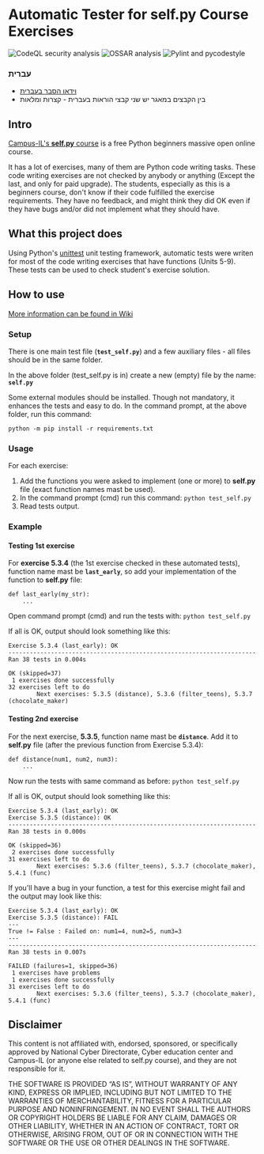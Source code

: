 # Automatic Tester for self.py Course Exercises

![CodeQL security analysis](https://github.com/izmirli/self.py_tester/workflows/CodeQL/badge.svg)
![OSSAR analysis](https://github.com/izmirli/self.py_tester/workflows/OSSAR/badge.svg)
![Pylint and pycodestyle](https://github.com/izmirli/self.py_tester/workflows/Pylint%20and%20pycodestyle/badge.svg)

### עברית

* [וידאו הסבר בעברית](https://youtu.be/pzhG9yFcaGg)
* בין הקבצים במאגר יש שני קבצי הוראות בעברית - קצרות ומלאות

## Intro
[Campus-IL's **self.py** course](https://campus.gov.il/course/course-v1-cs-gov_cs_selfpy101/) is a free Python beginners massive open online course.

It has a lot of exercises, many of them are Python code writing tasks. These code writing exercises are not checked by anybody or anything (Except the last, and only for paid upgrade). The students, especially as this is a beginners course, don't know if their code fulfilled the exercise requirements. They have no feedback, and might think they did OK even if they have bugs and/or did not implement what they should have.

## What this project does
Using Python's [unittest](https://docs.python.org/3/library/unittest.html) unit testing framework, automatic tests were writen for most of the code writing exercises that have functions (Units 5-9). These tests can be used to check student's exercise solution.

## How to use
[More information can be found in Wiki](https://github.com/izmirli/self.py_tester/wiki/Usage)

### Setup

There is one main test file (**`test_self.py`**) and a few auxiliary files - all files should be in the same folder.

In the above folder (test_self.py is in) create a new (empty) file by the name: **`self.py`**

Some external modules should be installed. Though not mandatory, it enhances the tests and easy to do. 
In the command prompt, at the above folder, run this command:

```python -m pip install -r requirements.txt```

### Usage

For each exercise:
1. Add the functions you were asked to implement (one or more) to **self.py** file (exact function names mast be used).
2. In the command prompt (cmd) run this command:
`python test_self.py`
3. Read tests output.

### Example

#### Testing 1st exercise

For **exercise 5.3.4** (the 1st exercise checked in these automated tests), function name mast be **`last_early`**, so add your implementation of the function to **self.py** file:
```
def last_early(my_str):
    ...
```
Open command prompt (cmd) and run the tests with: `python test_self.py`

If all is OK, output should look something like this:
```
Exercise 5.3.4 (last_early): OK
----------------------------------------------------------------------
Ran 38 tests in 0.004s

OK (skipped=37)
 1 exercises done successfully
32 exercises left to do
        Next exercises: 5.3.5 (distance), 5.3.6 (filter_teens), 5.3.7 (chocolate_maker)
```

#### Testing 2nd exercise

For the next exercise, **5.3.5**, function name mast be **`distance`**. Add it to **self.py** file (after the previous function from Exercise 5.3.4):
```
def distance(num1, num2, num3):
    ...
```
Now run the tests with same command as before: `python test_self.py`

If all is OK, output should look something like this:
```
Exercise 5.3.4 (last_early): OK
Exercise 5.3.5 (distance): OK
----------------------------------------------------------------------
Ran 38 tests in 0.000s

OK (skipped=36)
 2 exercises done successfully
31 exercises left to do
        Next exercises: 5.3.6 (filter_teens), 5.3.7 (chocolate_maker), 5.4.1 (func)

```
If you'll have a bug in your function, a test for this exercise might fail and the output may look like this:
```
Exercise 5.3.4 (last_early): OK
Exercise 5.3.5 (distance): FAIL
---
True != False : Failed on: num1=4, num2=5, num3=3
---
----------------------------------------------------------------------
Ran 38 tests in 0.007s

FAILED (failures=1, skipped=36)
 1 exercises have problems
 1 exercises done successfully
31 exercises left to do
        Next exercises: 5.3.6 (filter_teens), 5.3.7 (chocolate_maker), 5.4.1 (func)
```

## Disclaimer
This content is not affiliated with, endorsed, sponsored, or specifically approved by National Cyber Directorate, Cyber education center and Campus-IL (or anyone else related to self.py course), and they are not responsible for it.

THE SOFTWARE IS PROVIDED “AS IS”, WITHOUT WARRANTY OF ANY KIND, EXPRESS OR IMPLIED, INCLUDING BUT NOT LIMITED TO THE WARRANTIES OF MERCHANTABILITY, FITNESS FOR A PARTICULAR PURPOSE AND NONINFRINGEMENT. IN NO EVENT SHALL THE AUTHORS OR COPYRIGHT HOLDERS BE LIABLE FOR ANY CLAIM, DAMAGES OR OTHER LIABILITY, WHETHER IN AN ACTION OF CONTRACT, TORT OR OTHERWISE, ARISING FROM, OUT OF OR IN CONNECTION WITH THE SOFTWARE OR THE USE OR OTHER DEALINGS IN THE SOFTWARE.
